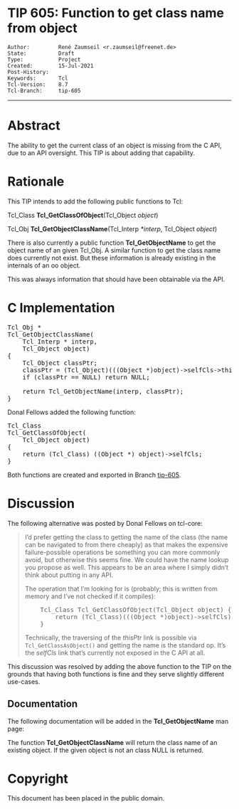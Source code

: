 # TIP 605: Function to get class name from object
	Author:         René Zaumseil <r.zaumseil@freenet.de>
	State:          Draft
	Type:           Project
	Created:        15-Jul-2021
	Post-History:   
	Keywords:       Tcl
	Tcl-Version:    8.7
	Tcl-Branch:     tip-605
-----

# Abstract

The ability to get the current class of an object is missing from the
C API, due to
an API oversight. This TIP is about adding that capability.

# Rationale

This TIP intends to add the following public functions to Tcl:

Tcl\_Class **Tcl\_GetClassOfObject**(Tcl\_Object *object*)

Tcl\_Obj  **Tcl\_GetObjectClassName**(Tcl\_Interp *\*interp*, Tcl\_Object *object*)

There is also currently a public function **Tcl\_GetObjectName** to get the object name of an given Tcl\_Obj. A similar function to get the class name does currently not exist. But these information is already existing in the internals of an oo object.

This was always information that should have been obtainable via the
API.

# C Implementation

<pre>
Tcl_Obj *
Tcl_GetObjectClassName(
    Tcl_Interp * interp,
    Tcl_Object object)
{
    Tcl_Object classPtr;
    classPtr = (Tcl_Object)(((Object *)object)->selfCls->thisPtr);
    if (classPtr == NULL) return NULL;

    return Tcl_GetObjectName(interp, classPtr);
}
</pre>

Donal Fellows added the following function:

<pre>
Tcl_Class
Tcl_GetClassOfObject(
    Tcl_Object object)
{
    return (Tcl_Class) ((Object *) object)->selfCls;
}
</pre>

Both functions are created and exported in Branch [tip-605](https://core.tcl-lang.org/tcl/timeline?r=tip-605).

# Discussion

The following alternative was posted by Donal Fellows on tcl-core:

<blockquote>
I’d prefer getting the class to getting the name of the class (the name can be navigated to from there cheaply) as that makes the expensive failure-possible operations be something you can more commonly avoid, but otherwise this seems fine. We could have the name lookup you propose as well. This appears to be an area where I simply didn’t think about putting in any API.

<p>

The operation that I’m looking for is (probably; this is written from memory and I’ve not checked if it compiles):

<pre>
    Tcl_Class Tcl_GetClassOfObject(Tcl_Object object) {
        return (Tcl_Class)(((Object *)object)->selfCls);
    }
</pre>

Technically, the traversing of the <em>thisPtr</em> link is possible via <code>Tcl_GetClassAsObject()</code> and getting the name is the standard op. It’s the <em>selfCls</em> link that’s currently not exposed in the C API at all.
</blockquote>

This discussion was resolved by adding the above function to the TIP
on the grounds that having both functions is fine and they serve
slightly different use-cases.

## Documentation

The following documentation will be added in the **Tcl_GetObjectName** man page:

The function **Tcl_GetObjectClassName** will return  the class name of an existing object. If the given object is not an class NULL is returned. 

# Copyright

This document has been placed in the public domain.

